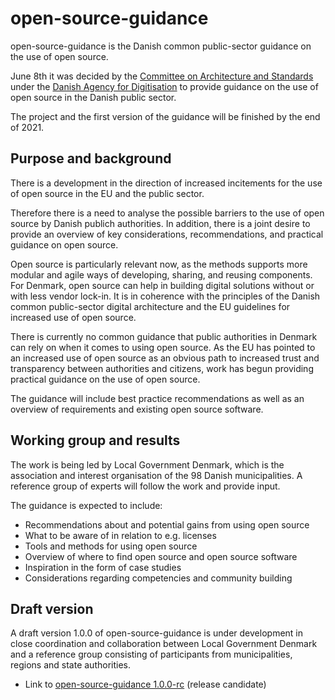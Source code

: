 # open-source-guidance

open-source-guidance is the Danish common public-sector guidance on the use of open source.

June 8th it was decided by the [Committee on Architecture and Standards](https://arkitektur.digst.dk/mandat-og-styring/governance/udvalget-arkitektur-og-standarder) under the [Danish Agency for Digitisation](https://en.digst.dk/) to provide guidance on the use of open source in the Danish public sector.

The project and the first version of the guidance will be finished by the end of 2021.

## Purpose and background

There is a development in the direction of increased incitements for the use of open source in the EU and the public sector.

Therefore there is a need to analyse the possible barriers to the use of open source by Danish publich authorities. In addition, there is a joint desire to provide an overview of key considerations, recommendations, and practical guidance on open source.

Open source is particularly relevant now, as the methods supports more modular and agile ways of developing, sharing, and reusing components. For Denmark, open source can help in building digital solutions without or with less vendor lock-in. It is in coherence with the principles of the Danish common public-sector digital architecture and the EU guidelines for increased use of open source.

There is currently no common guidance that public authorities in Denmark can rely on when it comes to using open source. As the EU has pointed to an increased use of open source as an obvious path to increased trust and transparency between authorities and citizens, work has begun providing practical guidance on the use of open source.

The guidance will include best practice recommendations as well as an overview of requirements and existing open source software.

## Working group and results

The work is being led by Local Government Denmark, which is the association and interest organisation of the 98 Danish municipalities. A reference group of experts will follow the work and provide input.

The guidance is expected to include:

  * Recommendations about and potential gains from using open source
  * What to be aware of in relation to e.g. licenses
  * Tools and methods for using open source
  * Overview of where to find open source and open source software
  * Inspiration in the form of case studies
  * Considerations regarding competencies and community building

## Draft version

A draft version 1.0.0 of open-source-guidance is under development in close coordination and collaboration between Local Government Denmark and a reference group consisting of participants from municipalities, regions and state authorities.

* Link to [open-source-guidance 1.0.0-rc](https://rammearkitektur.github.io/open-source-guidance/docs/) (release candidate)
